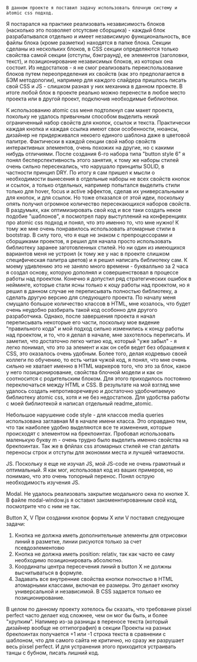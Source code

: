     В данном проекте я поставил задачу использовать блочную систему и atomic css подход.

Я постарался на практике реализовать независимость блоков (насколько это позволяет отсутсвие сборщика) - каждый блок разрабатывался отдельно и имеет независимую функциональность, все файлы блока (кроме разметки) находятся в папке блока.
Секции сделаны из нескольких блоков, в CSS секции определяются только свойства самой секции (отступы, бэкграунд), ее элементов (заголовки, текст), и позиционирование независимых блоков, из которых она состоит.
Из недостатков - я не смог реализовать переиспользование блоков путем переопределения их свойств (как это предполагается в БЭМ методологии), например для каждого слайдера пришлось писать свой CSS и JS - слишком разная у них механика в данном проекте. В итоге любой блок в проекте реально можно перенести в любое место проекта или в другой проект, подключив необходимые библиотеки.

К использованию atomic css меня подтолкнул сам макет проекта, покольку не удалось привычным способом выделить некий ограниченный набор свойств для кнопок, ссылок и текста. Практически каждая кнопка и каждая ссылка имеют свои особенности, нюансы, дизайнер не придерживался некоего единого шаблона даже в цветовой палитре. Фактически в каждой секции свой набор свойств интерактивных элементов, очень похожих на другие, но с какими нибудь отличиями. После создания 6-го набора типа "button style 6" я понял бесперспективность этого занятия, к тому же наборы стилей очень сильно пересекались, что нарушало принципы SOLID, в частности принцип DRY. 
По итогу я сам пришел к мысли о необходимости вынесения в отдельные наборы не всех свойств кнопок и ссылок, а только отдельных, например попытался выделить стили только для hover, focus и active эффектов, сделав их универсальными и для кнопок, и для ссылок. Но тоже отказался от этой идеи, поскольку опять получил огромное количество пересекающихся наборов свойств.
В раздумьях, как оптимизировать свой код и все таки создать некое подобие "шаблонов", я посмотрел пару выступлений на конференциях про atomic css подход и понял, что это именно то, что мне нужно! К тому же мне очень понравилось использовать атомарные стили в bootstrap.
В силу того, что я еще не знаком с препроцессорами и сборщиками проектов, я решил для начала просто использовать библиотеку заранее заготовленных стилей. Но ни один из имеющихся вариантов меня не устроил (к тому же у нас в проекте слишком специфическая палитра цветов) и я решил написать библиотеку сам. К моему удивлению это не заняло много времени - буквалльно за 2 часа я создал основу, которую дополнял и совершенствовал в процессе работы над проектом. Конечно я допустил ряд стратегических ошибок в нейминге, которые стали ясны только к коцу работы над проектом, но я решил в данном случае не переписывать полностью библиотеку, а сделать другую версию для следующего проекта.
По началу меня смущало большое количество классов в HTML, мне козалось, что будет очень неудобно разбирать такой код особонно для другого разработчика. Однако, после завершения проекта я начал переписывать некоторые его части, поскольку мое видение "правильного кода" и мой подход сильно изменились к концу работы над проектом, и то, что я делал в начале, мне захотелось переписать. И заметил, что достаточно легко читаю код, который "уже забыл" - я легко понимал, что это за элемент и как он себя ведет без обращения к CSS, это оказалось очень удобным.
Более того, делая кодревью своей коллеги по обучению, то есть читая чужой код, я понял, что мне очень сильно не хватает именно в HTML маркеров того, что это за блок, какое у него позиционирование, свойства блочной модели и как он соотносится  с родительским блоком. Для этого приходилось постоянно переключаться между HTML и CSS.
В результате на мой взгляд мне удалось создать непротиворечивую и достаточно удобочитаемую библиотеку atomic css, хотя и не без недостатков. Для удобства работы с моей библиотекой я написал отдельный readme_atomic.

Небольшое нарушение code style - для классов media queries использована заглавная M в начале имени класса. Это оправдано тем, что так наиболее удобно выделяются все те изменения, которые происходят с элементом на брекпоинтах. Пробовал использовать маленькую букву m - очень трудно было выделить именно свойства на брекпоинтах.
Так же в фпйлах css атомарных стилей не стал делать переносы строк и отступы для экономии места и лучшей читаемости.

JS.
Поскольку я еще не изучал JS, мой JS-code не очень грамотный и оптимальный. Я как мог, использовал код из ваших примеров, но понимаю, что это очень топорный перенос. Понял острую необходимость изучения JS. 

Modal.
Не удалось реализовать закрытие модального окна по кнопке X. В файле modal-window.js я оставил закоменнтированным свой код, посмотрите что с ним не так.

Button X, V
При создании кнопок формы X или V поставил следующие задачи:
1. Кнопка не должна иметь дополнительные элементы для отрисовки линий в разметке, линии рисуются только за счет псевдоэлементовю
2. Кнопка не должна иметь position: relativ, так как часто ее саму необходимо позиционировать абсолютно.
3. Координаты центра пересечения линий в button X не должны высчитываться в формуле.
4. Задавать все внутренние свойства кнопки полностью в HTML атомарными классами, включая ее размеры. Это делает кнопку универсальной и независимой. В CSS задается только ее позиционирование. 

В целом по данному проекту хотелось бы сказать, что требование pixsel perfect часто делает код сложнее, чем он мог бы быть, и более "хрупким". Напимер из-за разницы в переносе текста (который дизайнер вообще не оттипографил) в секции Проекты на разных брекпоинтах получается +1 или -1 строка текста в сравнении с шаблоном, что для самого сайта не критично, но сразу же разрушает весь pixsel perfect. И для устранения этого приходится устраивать танцы с бубном, писать лишний код.
